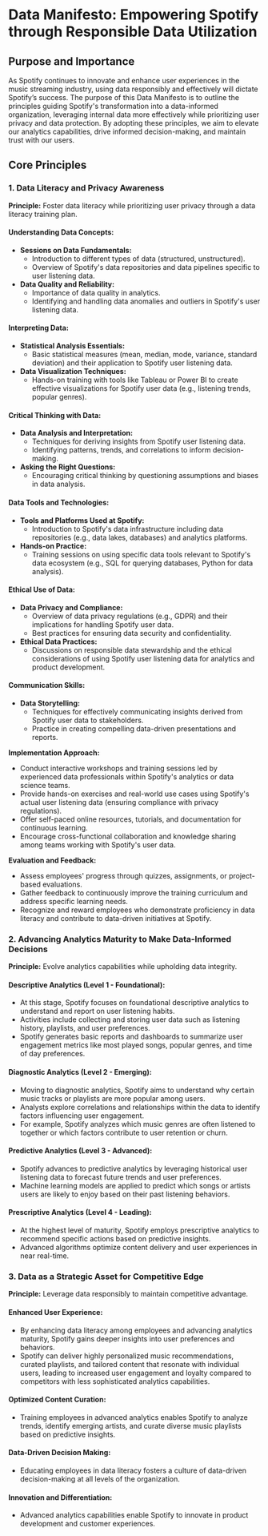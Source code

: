 # Data Manifesto: Empowering Spotify through Responsible Data Utilization

## Purpose and Importance

As Spotify continues to innovate and enhance user experiences in the music streaming industry, using data responsibly and effectively will dictate Spotify’s success. The purpose of this Data Manifesto is to outline the principles guiding Spotify's transformation into a data-informed organization, leveraging internal data more effectively while prioritizing user privacy and data protection. By adopting these principles, we aim to elevate our analytics capabilities, drive informed decision-making, and maintain trust with our users.

## Core Principles

### 1. Data Literacy and Privacy Awareness

**Principle:** Foster data literacy while prioritizing user privacy through a data literacy training plan.

#### Understanding Data Concepts:
- **Sessions on Data Fundamentals:**
  - Introduction to different types of data (structured, unstructured).
  - Overview of Spotify's data repositories and data pipelines specific to user listening data.
- **Data Quality and Reliability:**
  - Importance of data quality in analytics.
  - Identifying and handling data anomalies and outliers in Spotify's user listening data.

#### Interpreting Data:
- **Statistical Analysis Essentials:**
  - Basic statistical measures (mean, median, mode, variance, standard deviation) and their application to Spotify user listening data.
- **Data Visualization Techniques:**
  - Hands-on training with tools like Tableau or Power BI to create effective visualizations for Spotify user data (e.g., listening trends, popular genres).

#### Critical Thinking with Data:
- **Data Analysis and Interpretation:**
  - Techniques for deriving insights from Spotify user listening data.
  - Identifying patterns, trends, and correlations to inform decision-making.
- **Asking the Right Questions:**
  - Encouraging critical thinking by questioning assumptions and biases in data analysis.

#### Data Tools and Technologies:
- **Tools and Platforms Used at Spotify:**
  - Introduction to Spotify's data infrastructure including data repositories (e.g., data lakes, databases) and analytics platforms.
- **Hands-on Practice:**
  - Training sessions on using specific data tools relevant to Spotify's data ecosystem (e.g., SQL for querying databases, Python for data analysis).

#### Ethical Use of Data:
- **Data Privacy and Compliance:**
  - Overview of data privacy regulations (e.g., GDPR) and their implications for handling Spotify user data.
  - Best practices for ensuring data security and confidentiality.
- **Ethical Data Practices:**
  - Discussions on responsible data stewardship and the ethical considerations of using Spotify user listening data for analytics and product development.

#### Communication Skills:
- **Data Storytelling:**
  - Techniques for effectively communicating insights derived from Spotify user data to stakeholders.
  - Practice in creating compelling data-driven presentations and reports.

**Implementation Approach:**
- Conduct interactive workshops and training sessions led by experienced data professionals within Spotify's analytics or data science teams.
- Provide hands-on exercises and real-world use cases using Spotify's actual user listening data (ensuring compliance with privacy regulations).
- Offer self-paced online resources, tutorials, and documentation for continuous learning.
- Encourage cross-functional collaboration and knowledge sharing among teams working with Spotify's user data.

**Evaluation and Feedback:**
- Assess employees' progress through quizzes, assignments, or project-based evaluations.
- Gather feedback to continuously improve the training curriculum and address specific learning needs.
- Recognize and reward employees who demonstrate proficiency in data literacy and contribute to data-driven initiatives at Spotify.

### 2. Advancing Analytics Maturity to Make Data-Informed Decisions

**Principle:** Evolve analytics capabilities while upholding data integrity.

#### Descriptive Analytics (Level 1 - Foundational):
- At this stage, Spotify focuses on foundational descriptive analytics to understand and report on user listening habits.
- Activities include collecting and storing user data such as listening history, playlists, and user preferences.
- Spotify generates basic reports and dashboards to summarize user engagement metrics like most played songs, popular genres, and time of day preferences.

#### Diagnostic Analytics (Level 2 - Emerging):
- Moving to diagnostic analytics, Spotify aims to understand why certain music tracks or playlists are more popular among users.
- Analysts explore correlations and relationships within the data to identify factors influencing user engagement.
- For example, Spotify analyzes which music genres are often listened to together or which factors contribute to user retention or churn.

#### Predictive Analytics (Level 3 - Advanced):
- Spotify advances to predictive analytics by leveraging historical user listening data to forecast future trends and user preferences.
- Machine learning models are applied to predict which songs or artists users are likely to enjoy based on their past listening behaviors.

#### Prescriptive Analytics (Level 4 - Leading):
- At the highest level of maturity, Spotify employs prescriptive analytics to recommend specific actions based on predictive insights.
- Advanced algorithms optimize content delivery and user experiences in near real-time.

### 3. Data as a Strategic Asset for Competitive Edge

**Principle:** Leverage data responsibly to maintain competitive advantage.

#### Enhanced User Experience:
- By enhancing data literacy among employees and advancing analytics maturity, Spotify gains deeper insights into user preferences and behaviors.
- Spotify can deliver highly personalized music recommendations, curated playlists, and tailored content that resonate with individual users, leading to increased user engagement and loyalty compared to competitors with less sophisticated analytics capabilities.

#### Optimized Content Curation:
- Training employees in advanced analytics enables Spotify to analyze trends, identify emerging artists, and curate diverse music playlists based on predictive insights.

#### Data-Driven Decision Making:
- Educating employees in data literacy fosters a culture of data-driven decision-making at all levels of the organization.

#### Innovation and Differentiation:
- Advanced analytics capabilities enable Spotify to innovate in product development and customer experiences.

